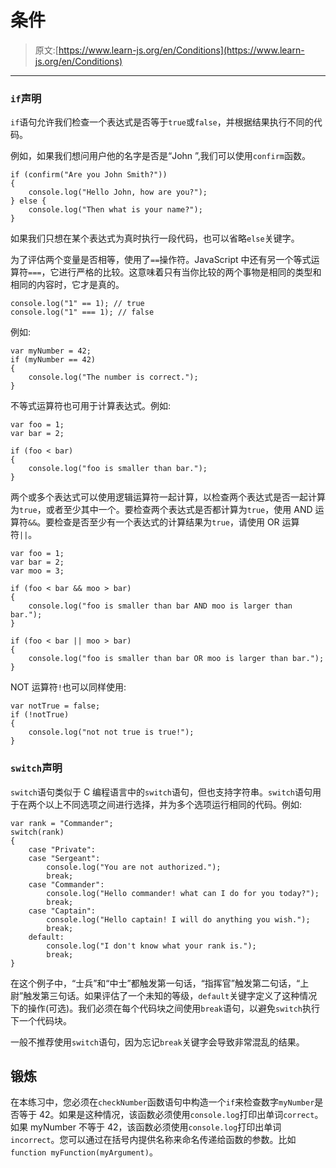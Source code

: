 # 条件

> 原文:[https://www.learn-js.org/en/Conditions](https://www.learn-js.org/en/Conditions)

* * *

### `if`声明

`if`语句允许我们检查一个表达式是否等于`true`或`false`，并根据结果执行不同的代码。

例如，如果我们想问用户他的名字是否是“John ”,我们可以使用`confirm`函数。

```
if (confirm("Are you John Smith?"))
{
    console.log("Hello John, how are you?");
} else {
    console.log("Then what is your name?");
} 
```

如果我们只想在某个表达式为真时执行一段代码，也可以省略`else`关键字。

为了评估两个变量是否相等，使用了`==`操作符。JavaScript 中还有另一个等式运算符`===`，它进行严格的比较。这意味着只有当你比较的两个事物是相同的类型和相同的内容时，它才是真的。

```
console.log("1" == 1); // true
console.log("1" === 1); // false 
```

例如:

```
var myNumber = 42;
if (myNumber == 42)
{
    console.log("The number is correct.");
} 
```

不等式运算符也可用于计算表达式。例如:

```
var foo = 1;
var bar = 2;

if (foo < bar)
{
    console.log("foo is smaller than bar.");
} 
```

两个或多个表达式可以使用逻辑运算符一起计算，以检查两个表达式是否一起计算为`true`，或者至少其中一个。要检查两个表达式是否都计算为`true`，使用 AND 运算符`&&`。要检查是否至少有一个表达式的计算结果为`true`，请使用 OR 运算符`||`。

```
var foo = 1;
var bar = 2;
var moo = 3;

if (foo < bar && moo > bar)
{
    console.log("foo is smaller than bar AND moo is larger than bar.");
}

if (foo < bar || moo > bar)
{
    console.log("foo is smaller than bar OR moo is larger than bar.");
} 
```

NOT 运算符`!`也可以同样使用:

```
var notTrue = false;
if (!notTrue)
{
    console.log("not not true is true!");
} 
```

### `switch`声明

`switch`语句类似于 C 编程语言中的`switch`语句，但也支持字符串。`switch`语句用于在两个以上不同选项之间进行选择，并为多个选项运行相同的代码。例如:

```
var rank = "Commander";
switch(rank)
{
    case "Private":
    case "Sergeant":
        console.log("You are not authorized.");
        break;
    case "Commander":
        console.log("Hello commander! what can I do for you today?");
        break;
    case "Captain":
        console.log("Hello captain! I will do anything you wish.");
        break;
    default:
        console.log("I don't know what your rank is.");
        break;
} 
```

在这个例子中，“士兵”和“中士”都触发第一句话，“指挥官”触发第二句话，“上尉”触发第三句话。如果评估了一个未知的等级，`default`关键字定义了这种情况下的操作(可选)。我们必须在每个代码块之间使用`break`语句，以避免`switch`执行下一个代码块。

一般不推荐使用`switch`语句，因为忘记`break`关键字会导致非常混乱的结果。

## 锻炼

在本练习中，您必须在`checkNumber`函数语句中构造一个`if`来检查数字`myNumber`是否等于 42。如果是这种情况，该函数必须使用`console.log`打印出单词`correct`。如果 myNumber 不等于 42，该函数必须使用`console.log`打印出单词`incorrect`。您可以通过在括号内提供名称来命名传递给函数的参数。比如`function myFunction(myArgument)`。